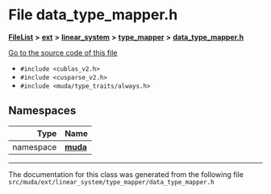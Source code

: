 

# File data\_type\_mapper.h



[**FileList**](files.md) **>** [**ext**](dir_dee31a662aa40cb7fc08cb07824f4a9a.md) **>** [**linear\_system**](dir_6f09a74f7ee1db37d591c4a0fc2f2223.md) **>** [**type\_mapper**](dir_409feac54749c96b1f5e03ed3e08c376.md) **>** [**data\_type\_mapper.h**](data__type__mapper_8h.md)

[Go to the source code of this file](data__type__mapper_8h_source.md)



* `#include <cublas_v2.h>`
* `#include <cusparse_v2.h>`
* `#include <muda/type_traits/always.h>`













## Namespaces

| Type | Name |
| ---: | :--- |
| namespace | [**muda**](namespacemuda.md) <br> |





















































------------------------------
The documentation for this class was generated from the following file `src/muda/ext/linear_system/type_mapper/data_type_mapper.h`

